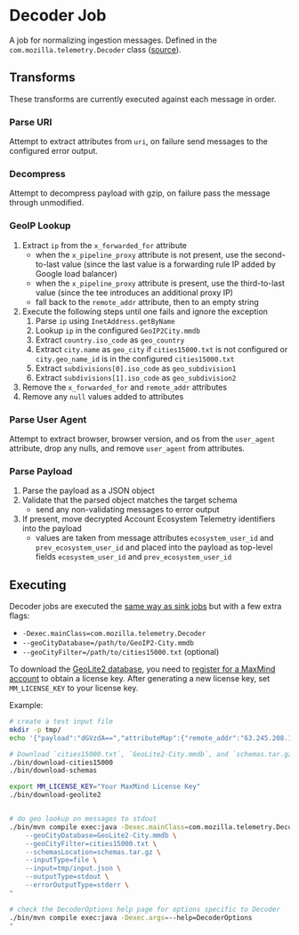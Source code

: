 # Decoder Job

A job for normalizing ingestion messages. Defined in the `com.mozilla.telemetry.Decoder` class ([source](https://github.com/mozilla/gcp-ingestion/blob/master/ingestion-beam/src/main/java/com/mozilla/telemetry/Decoder.java)).

## Transforms

These transforms are currently executed against each message in order.

### Parse URI

Attempt to extract attributes from `uri`, on failure send messages to the
configured error output.

### Decompress

Attempt to decompress payload with gzip, on failure pass the message through
unmodified.

### GeoIP Lookup

1. Extract `ip` from the `x_forwarded_for` attribute
    * when the `x_pipeline_proxy` attribute is not present, use the
     second-to-last value (since the last value is a forwarding rule IP
     added by Google load balancer)
    * when the `x_pipeline_proxy` attribute is present, use the third-to-last
     value (since the tee introduces an additional proxy IP)
    * fall back to the `remote_addr` attribute, then to an empty string
1. Execute the following steps until one fails and ignore the exception
    1. Parse `ip` using `InetAddress.getByName`
    1. Lookup `ip` in the configured `GeoIP2City.mmdb`
    1. Extract `country.iso_code` as `geo_country`
    1. Extract `city.name` as `geo_city` if `cities15000.txt` is not configured
       or `city.geo_name_id` is in the configured `cities15000.txt`
    1. Extract `subdivisions[0].iso_code` as `geo_subdivision1`
    1. Extract `subdivisions[1].iso_code` as `geo_subdivision2`
1. Remove the `x_forwarded_for` and `remote_addr` attributes
1. Remove any `null` values added to attributes

### Parse User Agent

Attempt to extract browser, browser version, and os from the `user_agent`
attribute, drop any nulls, and remove `user_agent` from attributes.

### Parse Payload

1. Parse the payload as a JSON object
1. Validate that the parsed object matches the target schema
    * send any non-validating messages to error output
1. If present, move decrypted Account Ecosystem Telemetry identifiers into the payload
    * values are taken from message attributes `ecosystem_user_id` and
      `prev_ecosystem_user_id` and placed into the payload as top-level fields
      `ecosystem_user_id` and `prev_ecosystem_user_id`

## Executing

Decoder jobs are executed the [same way as sink jobs](../sink-job/#executing)
but with a few extra flags:

 * `-Dexec.mainClass=com.mozilla.telemetry.Decoder`
 * `--geoCityDatabase=/path/to/GeoIP2-City.mmdb`
 * `--geoCityFilter=/path/to/cities15000.txt` (optional)

To download the [GeoLite2 database](https://dev.maxmind.com/geoip/geoip2/geolite2/),
you need to [register for a MaxMind account](https://www.maxmind.com/en/geolite2/signup)
to obtain a license key. After generating a new license key, set `MM_LICENSE_KEY` to 
your license key.

Example:

```bash
# create a test input file
mkdir -p tmp/
echo '{"payload":"dGVzdA==","attributeMap":{"remote_addr":"63.245.208.195"}}' > tmp/input.json

# Download `cities15000.txt`, `GeoLite2-City.mmdb`, and `schemas.tar.gz`
./bin/download-cities15000
./bin/download-schemas

export MM_LICENSE_KEY="Your MaxMind License Key"
./bin/download-geolite2


# do geo lookup on messages to stdout
./bin/mvn compile exec:java -Dexec.mainClass=com.mozilla.telemetry.Decoder -Dexec.args="\
    --geoCityDatabase=GeoLite2-City.mmdb \
    --geoCityFilter=cities15000.txt \
    --schemasLocation=schemas.tar.gz \
    --inputType=file \
    --input=tmp/input.json \
    --outputType=stdout \
    --errorOutputType=stderr \
"

# check the DecoderOptions help page for options specific to Decoder
./bin/mvn compile exec:java -Dexec.args=--help=DecoderOptions
"
```
